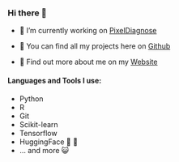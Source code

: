 ### Hi there 👋

- 🔭 I’m currently working on [PixelDiagnose](https://github.com/pixeldiagnose)

- 🌱 You can find all my projects here on [Github](https://github.com/coztomate?tab=repositories)

- 👋 Find out more about me on my [Website](https://www.dittrichkatja.com)


#### Languages and Tools I use:
- Python
- R
- Git
- Scikit-learn
- Tensorflow
- HuggingFace :hugs: :green_heart:
- ... and more :smiley_cat:

<!--
**coztomate/coztomate** is a ✨ _special_ ✨ repository because its `README.md` (this file) appears on your GitHub profile.

Here are some ideas to get you started:

- 🔭 I’m currently working on ...
- 🌱 I’m currently learning ...
- 👯 I’m looking to collaborate on ...
- 🤔 I’m looking for help with ...
- 💬 Ask me about ...
- 📫 How to reach me: ...
- 😄 Pronouns: ...
- ⚡ Fun fact: ...
-->
